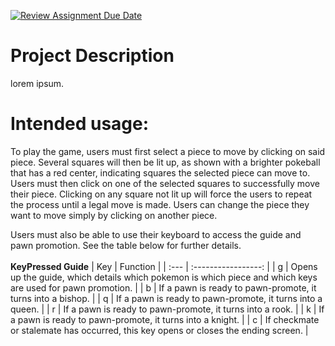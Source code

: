 [![Review Assignment Due Date](https://classroom.github.com/assets/deadline-readme-button-22041afd0340ce965d47ae6ef1cefeee28c7c493a6346c4f15d667ab976d596c.svg)](https://classroom.github.com/a/YxXKqIeT)
# Project Description

lorem ipsum.

# Intended usage:

To play the game, users must first select a piece to move by clicking on said piece. Several squares will then be lit up, as shown with a brighter pokeball that has a red center, indicating squares the selected piece can move to. Users must then click on one of the selected squares to successfully move their piece. Clicking on any square not lit up will force the users to repeat the process until a legal move is made. Users can change the piece they want to move simply by clicking on another piece.

Users must also be able to use their keyboard to access the guide and pawn promotion. See the table below for further details.
<br></br>
**KeyPressed Guide**
| Key | Function | 
| :--- | :-----------------: | 
| g | Opens up the guide, which details which pokemon is which piece and which keys are used for pawn promotion. |
| b | If a pawn is ready to pawn-promote, it turns into a bishop. |
| q | If a pawn is ready to pawn-promote, it turns into a queen. |
| r | If a pawn is ready to pawn-promote, it turns into a rook. |
| k | If a pawn is ready to pawn-promote, it turns into a knight. |
| c | If checkmate or stalemate has occurred, this key opens or closes the ending screen. |

  

